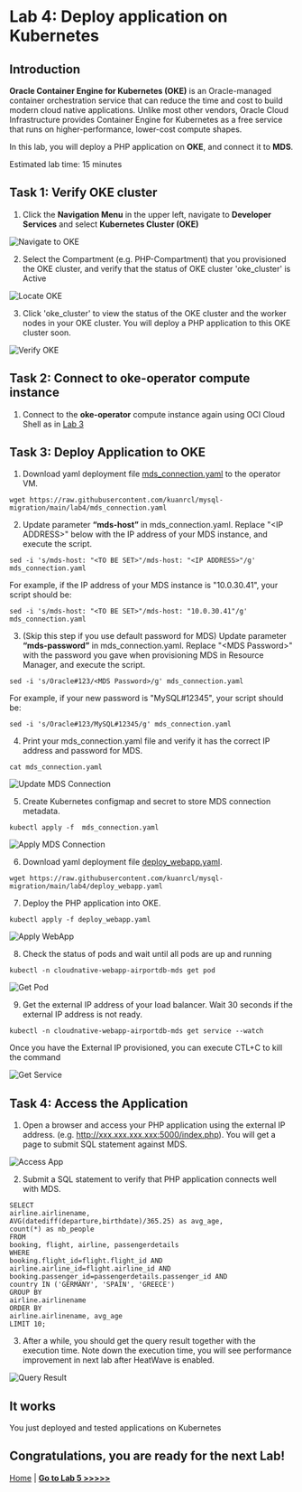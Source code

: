 # Lab 4: Deploy application on Kubernetes

## Introduction

**Oracle Container Engine for Kubernetes (OKE)** is an Oracle-managed container orchestration service that can reduce the time and cost to build modern cloud native applications. Unlike most other vendors, Oracle Cloud Infrastructure provides Container Engine for Kubernetes as a free service that runs on higher-performance, lower-cost compute shapes. 

In this lab, you will deploy a PHP application on **OKE**, and connect it to **MDS**.

Estimated lab time: 15 minutes

## Task 1: Verify OKE cluster

1. Click the **Navigation Menu** in the upper left, navigate to **Developer Services** and select **Kubernetes Cluster (OKE)**

![Navigate to OKE](images/navigate_to_oke.png)

2. Select the Compartment (e.g. PHP-Compartment) that you provisioned the OKE cluster, and verify that the status of OKE cluster 'oke_cluster' is Active

![Locate OKE](images/locate_oke_instance.png)

3. Click 'oke_cluster' to view the status of the OKE cluster and the worker nodes in your OKE cluster. You will deploy a PHP application to this OKE cluster soon.

![Verify OKE](images/oke_worker_nodes.png)

## Task 2: Connect to **oke-operator** compute instance

1. Connect to the **oke-operator** compute instance again using OCI Cloud Shell as in [Lab 3](../lab3/README.md)

## Task 3: Deploy Application to OKE

1. Download yaml deployment file [mds_connection.yaml](mds_connection.yaml) to the operator VM.

```
wget https://raw.githubusercontent.com/kuanrcl/mysql-migration/main/lab4/mds_connection.yaml
```

2. Update parameter **“mds-host”** in mds_connection.yaml. Replace "\<IP ADDRESS>" below with the IP address of your MDS instance, and execute the script.
   
```
sed -i 's/mds-host: "<TO BE SET>"/mds-host: "<IP ADDRESS>"/g' mds_connection.yaml
```

For example, if the IP address of your MDS instance is "10.0.30.41", your script should be:
```
sed -i 's/mds-host: "<TO BE SET>"/mds-host: "10.0.30.41"/g' mds_connection.yaml
```


3. (Skip this step if you use default password  for MDS) Update parameter **“mds-password”** in mds_connection.yaml. Replace "\<MDS Password>" with the password you gave when provisioning MDS in Resource Manager, and execute the script.

```
sed -i 's/Oracle#123/<MDS Password>/g' mds_connection.yaml
```

For example, if your new password is "MySQL#12345", your script should be:

```
sed -i 's/Oracle#123/MySQL#12345/g' mds_connection.yaml
```

4. Print your mds_connection.yaml file and verify it has the correct IP address and password for MDS.

```
cat mds_connection.yaml
```
![Update MDS Connection](images/mds_connection.png)


5. Create Kubernetes configmap and secret to store MDS connection metadata.
```
kubectl apply -f  mds_connection.yaml
```
![Apply MDS Connection](images/apply_mds_connection.png)

6. Download yaml deployment file [deploy_webapp.yaml](deploy_webapp.yaml).

```
wget https://raw.githubusercontent.com/kuanrcl/mysql-migration/main/lab4/deploy_webapp.yaml
```

7. Deploy the PHP application into OKE.
```
kubectl apply -f deploy_webapp.yaml
```
![Apply WebApp](images/apply_webapp.png)

8. Check the status of pods and wait until all pods are up and running
```
kubectl -n cloudnative-webapp-airportdb-mds get pod
```
![Get Pod](images/get_pod.png)

9. Get the external IP address of your load balancer. Wait 30 seconds if the external IP address is not ready.
```
kubectl -n cloudnative-webapp-airportdb-mds get service --watch
```
Once you have the External IP provisioned, you can execute CTL+C to kill the command

![Get Service](images/get_service.png)

## Task 4: Access the Application 

1. Open a browser and access your PHP application using the external IP address. (e.g. http://xxx.xxx.xxx.xxx:5000/index.php). You will get a page to submit SQL statement against MDS.


![Access App](images/access_app.png)

2. Submit a SQL statement to verify that PHP application connects well with MDS.
```
SELECT
airline.airlinename,
AVG(datediff(departure,birthdate)/365.25) as avg_age,
count(*) as nb_people
FROM
booking, flight, airline, passengerdetails
WHERE
booking.flight_id=flight.flight_id AND
airline.airline_id=flight.airline_id AND
booking.passenger_id=passengerdetails.passenger_id AND
country IN ('GERMANY', 'SPAIN', 'GREECE')
GROUP BY 
airline.airlinename
ORDER BY 
airline.airlinename, avg_age
LIMIT 10;
```
 
3. After a while, you should get the query result together with the execution time. Note down the execution time, you will see performance improvement in next lab after HeatWave is enabled.

![Query Result](images/query_result.png)


## It works

You just deployed and tested applications on Kubernetes

## Congratulations, you are ready for the next Lab!

[Home](../README.md) | [**Go to Lab 5 >>>>>**](../lab5/README.md)
